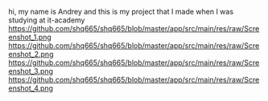 hi, my name is Andrey and this is my project that I made when I was studying at it-academy
https://github.com/shq665/shq665/blob/master/app/src/main/res/raw/Screenshot_1.png
https://github.com/shq665/shq665/blob/master/app/src/main/res/raw/Screenshot_2.png
https://github.com/shq665/shq665/blob/master/app/src/main/res/raw/Screenshot_3.png
https://github.com/shq665/shq665/blob/master/app/src/main/res/raw/Screenshot_4.png
